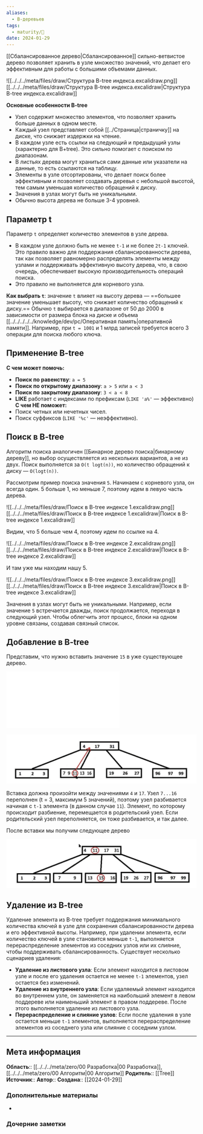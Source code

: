 ```yaml
---
aliases:
  - B-деревьев
tags:
  - maturity/🌱
date: 2024-01-29
---
```

[[Сбалансированное дерево|Сбалансированное]] сильно-ветвистое дерево позволяет хранить в узле множество значений, что делает его эффективным для работы с большими объемами данных.

![[../../../meta/files/draw/Структура B-tree индекса.excalidraw.png]]
[[../../../meta/files/draw/Структура B-tree индекса.excalidraw|Структура B-tree индекса.excalidraw]]

**Основные особенности B-tree**
- Узел содержит множество элементов, что позволяет хранить больше данных в одном месте.
- Каждый узел представляет собой [[../Страница|страничку]] на диске, что снижает издержки на чтение.
- В каждом узле есть ссылки на следующий и предыдущий узлы (характерно для B+tree). Это сильно помогает с поиском по диапазонам.
- В листьях дерева могут храниться сами данные или указатели на данные, то есть ссылаются на таблицу.
- Элементы в узле отсортированы, что делает поиск более эффективным и позволяет создавать деревья с небольшой высотой, тем самым уменьшая количество обращений к диску.
- Значения в узлах могут быть не уникальными.
- Обычно высота дерева не больше 3-4 уровней.
## Параметр t
Параметр `t` определяет количество элементов в узле дерева.
- В каждом узле должно быть не менее `t-1` и не более `2t-1` ключей. Это правило важно для поддержания сбалансированности дерева, так как позволяет равномерно распределять элементы между узлами и поддерживать эффективную высоту дерева, что, в свою очередь, обеспечивает высокую производительность операций поиска.
- Это правило не выполняется для корневого узла.

**Как выбрать `t`**: значение `t` влияет на высоту дерева — ==большее значение уменьшает высоту, что снижает количество обращений к диску.== Обычно `t` выбирается в диапазоне от 50 до 2000 в зависимости от размера блока на диске и объема [[../../../../../knowledge/dev/pc/Оперативная память|оперативной памяти]]. Например, при `t = 1001` и 1 млрд записей требуется всего 3 операции для поиска любого ключа.
## Применение B-tree
**С чем может помочь:**
- **Поиск по равенству**: `a = 5`
- **Поиск по открытому диапазону**: `a > 5` или `a < 3`
- **Поиск по закрытому диапазону**: `3 < a < 8`
- **LIKE** работает с индексами по префиксам (`LIKE 'a%'` — эффективно)
**С чем НЕ поможет:**
- Поиск четных или нечетных чисел.
- Поиск суффиксов (`LIKE '%c'` — неэффективно).
## Поиск в B-tree
Алгоритм поиска аналогичен [[Бинарное дерево поиска|бинарному дереву]], но выбор осуществляется из нескольких вариантов, а не из двух. Поиск выполняется за `O(t logt(n))`, но количество обращений к диску — `O(logt(n))`.

Рассмотрим пример поиска значения `5`. Начинаем с корневого узла, он всегда один. 5 больше 1, но меньше 7, поэтому идем в левую часть дерева.

![[../../../meta/files/draw/Поиск в B-tree индексе 1.excalidraw.png]]
[[../../../meta/files/draw/Поиск в B-tree индексе 1.excalidraw|Поиск в B-tree индексе 1.excalidraw]]

Видим, что 5 больше чем 4, поэтому идем по ссылке на 4.

![[../../../meta/files/draw/Поиск в B-tree индексе 2.excalidraw.png]]
[[../../../meta/files/draw/Поиск в B-tree индексе 2.excalidraw|Поиск в B-tree индексе 2.excalidraw]]

И там уже мы находим нашу 5.

![[../../../meta/files/draw/Поиск в B-tree индексе 3.excalidraw.png]]
[[../../../meta/files/draw/Поиск в B-tree индексе 3.excalidraw|Поиск в B-tree индексе 3.excalidraw]]

Значения в узлах могут быть не уникальными. Например, если значение `5` встречается дважды, поиск продолжается, переходя в следующий узел. Чтобы облегчить этот процесс, блоки на одном уровне связаны, создавая связный список.
## Добавление в B-tree
Представим, что нужно вставить значение `15` в уже существующее дерево.

![](../../../meta/files/draw/Вставка%20в%20B-tree%201.excalidraw.md)

![](../../../meta/files/images/Pasted%20image%2020240129194120.png)

Вставка должна произойти между значениями `4` и `17`. Узел `7...16` переполнен (t = 3, максимум 5 значений), поэтому узел разбивается начиная с `t-1` элемента (в данном случае `11`). Элемент, по которому происходит разбиение, перемещается в родительский узел. Если родительский узел переполняется, он тоже разбивается, и так далее.

После вставки мы получим следующее дерево

![](../../../meta/files/images/Pasted%20image%2020240129194629.png)

## Удаление из B-tree
Удаление элемента из B-tree требует поддержания минимального количества ключей в узле для сохранения сбалансированности дерева и его эффективной высоты. Например, при удалении элемента, если количество ключей в узле становится меньше `t-1`, выполняется перераспределение элементов из соседних узлов или их слияние, чтобы поддерживать сбалансированность. Существует несколько сценариев удаления:
- **Удаление из листового узла**: Если элемент находится в листовом узле и после его удаления остается не менее `t-1` элементов, узел остается без изменений.
- **Удаление из внутреннего узла**: Если удаляемый элемент находится во внутреннем узле, он заменяется на наибольший элемент в левом поддереве или наименьший элемент в правом поддереве. После этого выполняется удаление из листового узла.
- **Перераспределение и слияние узлов**: Если после удаления в узле остается меньше `t-1` элементов, выполняется перераспределение элементов из соседнего узла или слияние с соседним узлом.

***
## Мета информация
**Область**:: [[../../../meta/zero/00 Разработка|00 Разработка]], [[../../../meta/zero/00 Алгоритм|00 Алгоритм]]
**Родитель**:: [[Tree]]
**Источник**:: 
**Автор**:: 
**Создана**:: [[2024-01-29]]
### Дополнительные материалы
- 
### Дочерние заметки
<!-- QueryToSerialize: LIST FROM [[]] WHERE contains(Родитель, this.file.link) or contains(parents, this.file.link) -->

